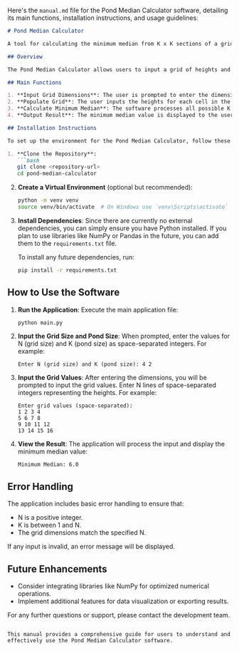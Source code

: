 Here's the `manual.md` file for the Pond Median Calculator software, detailing its main functions, installation instructions, and usage guidelines:

```markdown
# Pond Median Calculator

A tool for calculating the minimum median from K x K sections of a grid representing heights.

## Overview

The Pond Median Calculator allows users to input a grid of heights and determine the minimum median value from all possible K x K sections within the grid. This can be useful for various applications, such as environmental studies, urban planning, or any scenario where analyzing spatial data is required.

## Main Functions

1. **Input Grid Dimensions**: The user is prompted to enter the dimensions of the grid (N) and the size of the pond (K).
2. **Populate Grid**: The user inputs the heights for each cell in the N x N grid.
3. **Calculate Minimum Median**: The software processes all possible K x K sections of the grid and computes the minimum median value.
4. **Output Result**: The minimum median value is displayed to the user.

## Installation Instructions

To set up the environment for the Pond Median Calculator, follow these steps:

1. **Clone the Repository**:
   ```bash
   git clone <repository-url>
   cd pond-median-calculator
   ```

2. **Create a Virtual Environment** (optional but recommended):
   ```bash
   python -m venv venv
   source venv/bin/activate  # On Windows use `venv\Scripts\activate`
   ```

3. **Install Dependencies**:
   Since there are currently no external dependencies, you can simply ensure you have Python installed. If you plan to use libraries like NumPy or Pandas in the future, you can add them to the `requirements.txt` file.

   To install any future dependencies, run:
   ```bash
   pip install -r requirements.txt
   ```

## How to Use the Software

1. **Run the Application**:
   Execute the main application file:
   ```bash
   python main.py
   ```

2. **Input the Grid Size and Pond Size**:
   When prompted, enter the values for N (grid size) and K (pond size) as space-separated integers. For example:
   ```
   Enter N (grid size) and K (pond size): 4 2
   ```

3. **Input the Grid Values**:
   After entering the dimensions, you will be prompted to input the grid values. Enter N lines of space-separated integers representing the heights. For example:
   ```
   Enter grid values (space-separated):
   1 2 3 4
   5 6 7 8
   9 10 11 12
   13 14 15 16
   ```

4. **View the Result**:
   The application will process the input and display the minimum median value:
   ```
   Minimum Median: 6.0
   ```

## Error Handling

The application includes basic error handling to ensure that:
- N is a positive integer.
- K is between 1 and N.
- The grid dimensions match the specified N.

If any input is invalid, an error message will be displayed.

## Future Enhancements

- Consider integrating libraries like NumPy for optimized numerical operations.
- Implement additional features for data visualization or exporting results.

For any further questions or support, please contact the development team.
```

This manual provides a comprehensive guide for users to understand and effectively use the Pond Median Calculator software.